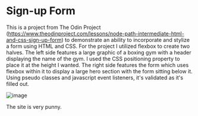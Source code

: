 # Sign-up Form

This is a project from The Odin Project (https://www.theodinproject.com/lessons/node-path-intermediate-html-and-css-sign-up-form) to demonstrate an ability to incorporate and stylize a form using HTML and CSS. For the project I utilized flexbox to create two halves. The left side features a large graphic of a boxing gym with a header displaying the name of the gym. I used the CSS positioning property to place it at the height I wanted. The right side features the form which uses flexbox within it to display a large hero section with the form sitting below it. Using pseudo classes and javascript event listeners, it's validated as it's filled out.

![image](https://github.com/user-attachments/assets/25f9a0a7-19b9-48d1-9973-941819f6c34f)

The site is very punny.
